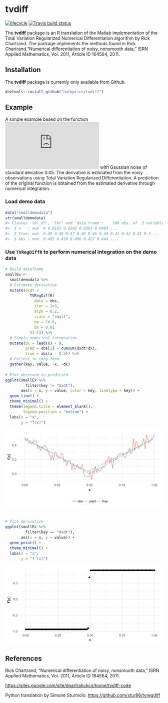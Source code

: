 
<!-- README.md is generated from README.Rmd. Please edit that file -->

# tvdiff

[![lifecycle](https://img.shields.io/badge/lifecycle-maturing-blue.svg)](https://www.tidyverse.org/lifecycle/#maturing)
[![Travis build
status](https://travis-ci.org/natbprice/tvdiff.svg?branch=master)](https://travis-ci.org/natbprice/tvdiff)

The **tvdiff** package is an R translation of the Matlab implementation
of the Total Variation Regularized Numerical Differentiation algorithm
by Rick Chartrand. The package implements the methods found in Rick
Chartrand,“Numerical differentiation of noisy, nonsmooth data,” ISRN
Applied Mathematics, Vol. 2011, Article ID 164564, 2011.

## Installation

The **tvdiff** package is currently only available from Github.

``` r
devtools::install_github("natbprice/tvdiff")
```

## Example

A simple example based on the function ![f(x) = \\mid x - 0.5
\\mid](https://latex.codecogs.com/png.latex?f%28x%29%20%3D%20%5Cmid%20x%20-%200.5%20%5Cmid
"f(x) = \\mid x - 0.5 \\mid") with Gaussian noise of standard deviation
0.05. The derivative is estimated from the noisy observations using
Total Variation Regularized Differentiation. A prediction of the
original function is obtained from the estimated derivative through
numerical integration.

### Load demo data

``` r
data("smalldemodata")
str(smalldemodata)
#> Classes 'tbl_df', 'tbl' and 'data.frame':    100 obs. of  3 variables:
#>  $ x   : num  0 0.0101 0.0202 0.0303 0.0404 ...
#>  $ true: num  0.49 0.48 0.47 0.46 0.45 0.44 0.43 0.42 0.41 0.4 ...
#>  $ obs : num  0.495 0.459 0.496 0.427 0.444 ...
```

### Use `TVRegDiffR` to perform numerical integration on the demo data

``` r
# Build dataframe
smallEx <-
  smalldemodata %>%
  # Estimate derivative
  mutate(dxdt =
           TVRegDiffR(
             data = obs,
             iter = 1e3,
             alph = 0.2,
             scale = "small",
             ep = 1e-6,
             dx = 0.01
           )[-1]) %>% 
  # Simple numerical integration
  mutate(dx = lead(x) - x,
         pred = obs[1] + cumsum(dxdt*dx),
         true = abs(x - 0.5)) %>% 
  # Collect in long form
  gather(key, value, -x, -dx)

# Plot observed vs predicted
ggplot(smallEx %>% 
         filter(key != "dxdt"), 
       aes(x = x, y = value, color = key, linetype = key)) +
  geom_line() +
  theme_minimal() +
  theme(legend.title = element_blank(),
        legend.position = "bottom") +
  labs(x = "x",
       y = "f(x)")
```

<img src= "./man/figures/README-unnamed-chunk-4-1.svg">

``` r

# Plot derivative
ggplot(smallEx %>% 
         filter(key == "dxdt"), 
       aes(x = x, y = value)) +
  geom_point() +
  theme_minimal() +
  labs(x = "x",
       y = "f'(x)")
```

<img src= "./man/figures/README-unnamed-chunk-4-2.svg">

## References

Rick Chartrand, “Numerical differentiation of noisy, nonsmooth data,”
ISRN Applied Mathematics, Vol. 2011, Article ID 164564, 2011.

<https://sites.google.com/site/dnartrahckcir/home/tvdiff-code>

Python translation by Simone Sturniolo:
<https://github.com/stur86/tvregdiff>

